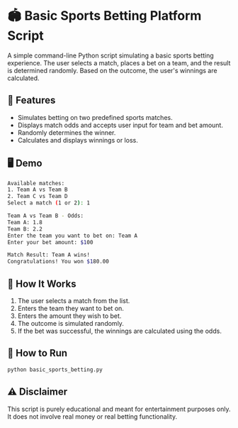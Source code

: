 # 🏟️ Basic Sports Betting Platform Script

A simple command-line Python script simulating a basic sports betting experience. The user selects a match, places a bet on a team, and the result is determined randomly. Based on the outcome, the user's winnings are calculated.

## 📌 Features

- Simulates betting on two predefined sports matches.
- Displays match odds and accepts user input for team and bet amount.
- Randomly determines the winner.
- Calculates and displays winnings or loss.

## 🖥️ Demo

```bash
Available matches:
1. Team A vs Team B
2. Team C vs Team D
Select a match (1 or 2): 1

Team A vs Team B - Odds:
Team A: 1.8
Team B: 2.2
Enter the team you want to bet on: Team A
Enter your bet amount: $100

Match Result: Team A wins!
Congratulations! You won $180.00
```

## 🧠 How It Works
1. The user selects a match from the list.
2. Enters the team they want to bet on.
3. Enters the amount they wish to bet.
4. The outcome is simulated randomly.
5. If the bet was successful, the winnings are calculated using the odds.


## 🚀 How to Run
```bash
python basic_sports_betting.py
```

## ⚠️ Disclaimer
This script is purely educational and meant for entertainment purposes only. It does not involve real money or real betting functionality.
